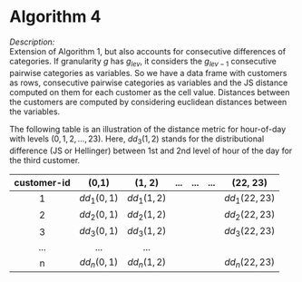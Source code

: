
# Algorithm 4

_Description:_  
Extension of Algorithm 1, but also accounts for consecutive differences of categories. If granularity $g$ has $g_{lev}$, it considers the $g_{lev -1}$ consecutive pairwise categories as variables. So we have a data frame with customers as rows, consecutive pairwise categories as variables and the JS distance computed on them for each customer as the cell value. Distances between the customers are computed by considering euclidean distances between the variables. 

The following table is an illustration of the distance metric for hour-of-day with levels $(0, 1, 2, \dots, 23)$. Here, $dd_3 (1,2)$ stands for the distributional difference (JS or Hellinger) between 1st and 2nd level of hour of the day for the third customer.

| customer-id 	|    (0,1)   	|   (1, 2)   	| ... 	| ... 	| ... 	|    (22, 23)   	|
|:-----------:	|:----------:	|:----------:	|:---:	|:---:	|:---:	|:-------------:	|
|      1      	| $dd_1 (0,1)$ 	| $dd_1 (1,2)$ 	|     	|     	|     	| $dd_1 (22, 23)$ 	|
|      2      	| $dd_2 (0,1)$ 	| $dd_2 (1,2)$ 	|     	|     	|     	| $dd_2 (22, 23)$ 	|
|      3      	| $dd_3 (0,1)$ 	| $dd_3 (1,2)$	|     	|     	|     	| $dd_3 (22, 23)$ 	|
|     ...     	|     ...    	|     ...    	|     	|     	|     	|               	|
|      n      	| $dd_n (0,1)$ 	| $dd_n (1,2)$ 	|     	|     	|     	| $dd_n (22, 23)$ 	|




